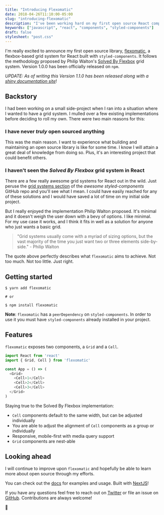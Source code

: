 ```yaml
---
title: "Introducing Flexomatic"
date: 2018-04-26T11:10:00-05:00
slug: "introducing-flexomatic"
description: "I've been working hard on my first open source React component library. After a few weeks I just released the first version of flexomatic. Let me tell you all about it."
keywords: ["javascript", "react", "components", "styled-components"]
draft: false
stylesheet: "post.css"
---
```


I'm really excited to announce my first open source library, [flexomatic](https://github.com/jakewies/flexomatic), a flexbox-based grid system for React built with `styled-components`. It follows the methodology proposed by Philip Walton's [Solved By Flexbox](https://philipwalton.github.io/solved-by-flexbox/) grid system. Version 1.0.0 has been officially released on `npm`.

_UPDATE: As of writing this Version 1.1.0 has been released along with a [shiny documentation site](https://flexomatic.netlify.com/)_!

## Backstory

I had been working on a small side-project when I ran into a situation where I wanted to have a grid system. I mulled over a few existing implementations before deciding to roll my own. There were two main reasons for this:

### I have never _truly_ open sourced anything

This was the main reason. I want to experience what building and maintaining an open source library is like for some time. I know I will attain a great deal of knowledge from doing so. Plus, it's an interesting project that could benefit others.  

### I haven't seen the _Solved By Flexbox_ grid system in React

There are a few really awesome grid systems for React out in the wild. Just peruse the [grid systems section](https://github.com/styled-components/awesome-styled-components#grid-systems) of the _awesome styled-components_ GitHub repo and you'll see what I mean. I could have easily reached for any of these solutions and I would have saved a lot of time on my initial side project. 

But I really enjoyed the implementation Philip Walton proposed. It's minimal and it doesn't weigh the user down with a bevy of options. I like minimal. For my use case it works, and I think it fits in well as a solution for anyone who just wants a basic grid.

> "Grid systems usually come with a myriad of sizing options, but the vast majority of the time you just want two or three elements side-by-side." - Philip Walton

The quote above perfectly describes what `flexomatic` aims to achieve. Not too much. Not too little. Just right.

## Getting started

```shell
$ yarn add flexomatic

# or

$ npm install flexomatic
```

**Note**: `flexomatic` has a `peerDependency` on `styled-components`. In order to use it you must have `styled-components` already installed in your project.

## Features

`flexomatic` exposes two components, a `Grid` and a `Cell`.

```javascript
import React from 'react'
import { Grid, Cell } from 'flexomatic'

const App = () => (
  <Grid>
    <Cell>1</Cell>
    <Cell>2</Cell>
    <Cell>3</Cell>
  </Grid>
)
```

Staying true to the Solved By Flexbox implementation:

- `Cell` components default to the same width, but can be adjusted individually
- You are able to adjust the alignment of `Cell` components as a group or individually
- Responsive, mobile-first with media query support
- `Grid` components are nest-able

## Looking ahead

I will continue to improve upon `flexomatic` and hopefully be able to learn more about open source through my efforts. 

You can check out the [docs](https://flexomatic.netlify.com) for examples and usage. Built with [NextJS](https://github.com/zeit/next.js/)!

If you have any questions feel free to reach out on [Twitter](https://twitter.com/jakewies) or file an issue on [GitHub](https://github.com/jakewies/flexomatic). Contributions are always welcome!

👾







